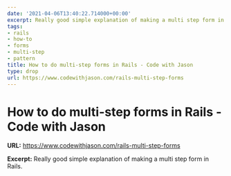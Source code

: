 ```yaml
---
date: '2021-04-06T13:40:22.714000+00:00'
excerpt: Really good simple explanation of making a multi step form in Rails.
tags:
- rails
- how-to
- forms
- multi-step
- pattern
title: How to do multi-step forms in Rails - Code with Jason
type: drop
url: https://www.codewithjason.com/rails-multi-step-forms
---
```


# How to do multi-step forms in Rails - Code with Jason

**URL:** https://www.codewithjason.com/rails-multi-step-forms

**Excerpt:** Really good simple explanation of making a multi step form in Rails.
